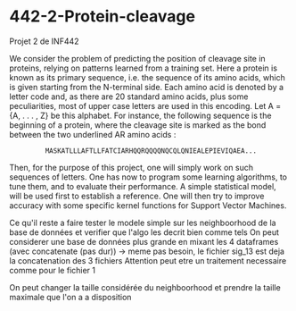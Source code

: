 # 442-2-Protein-cleavage
Projet 2 de INF442

We consider the problem of predicting the position of cleavage site in proteins, relying on patterns learned from a training set. Here a protein is known as its primary sequence, i.e. the sequence of its amino acids, which is given starting from the N-terminal side. Each amino acid is denoted by a letter code and, as there are 20 standard amino acids, plus some peculiarities, most of upper case letters are used in this encoding. Let A = {A, . . . , Z} be this alphabet.
For instance, the following sequence is the beginning of a protein, where the cleavage site is marked as the bond between the two underlined AR amino acids :

             MASKATLLLAFTLLFATCIARHQQRQQQQNQCQLQNIEALEPIEVIQAEA...

Then, for the purpose of this project, one will simply work on such sequences of letters. One has now to program some learning algorithms, to tune them, and to evaluate their performance. A simple statistical model, will be used first to establish a reference. One will then try to improve accuracy with some specific kernel functions for Support Vector Machines.


Ce qu'il reste a faire
tester le modele simple sur les neighboorhood de la base de données et verifier que l'algo les decrit bien comme tels
On peut considerer une base de données plus grande en mixant les 4 dataframes (avec concatenate (pas dur)) -> meme pas besoin, le fichier sig_13 est deja la concatenation des 3 fichiers
Attention peut etre un traitement necessaire comme pour le fichier 1

On peut changer la taille considérée du neighboorhood et prendre la taille maximale que l'on a a disposition

